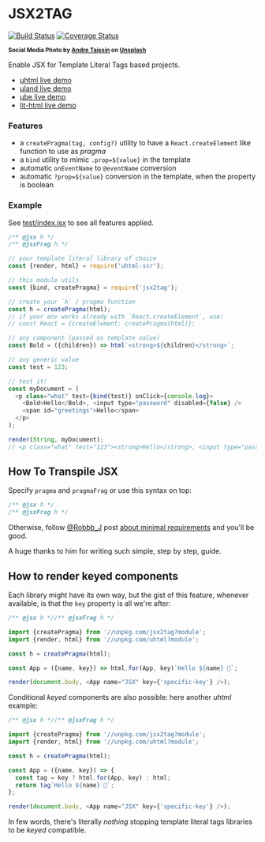 # JSX2TAG

[![Build Status](https://travis-ci.com/WebReflection/jsx2tag.svg?branch=main)](https://travis-ci.com/WebReflection/jsx2tag) [![Coverage Status](https://coveralls.io/repos/github/WebReflection/jsx2tag/badge.svg?branch=main)](https://coveralls.io/github/WebReflection/jsx2tag?branch=main)

<sup>**Social Media Photo by [Andre Taissin](https://unsplash.com/@andretaissin) on [Unsplash](https://unsplash.com/)**</sup>


Enable JSX for Template Literal Tags based projects.

  * [µhtml live demo](https://codepen.io/WebReflection/pen/KKWxXYY?editors=0010)
  * [µland live demo](https://codepen.io/WebReflection/pen/bGqxYpZ?editors=0010)
  * [µbe live demo](https://codepen.io/WebReflection/pen/BaWqNpd?editors=0010)
  * [lit-html live demo](https://codepen.io/WebReflection/pen/abJaVzm?editors=0010)


### Features

  * a `createPragma(tag, config?)` utility to have a `React.createElement` like function to use as *pragma*
  * a `bind` utility to mimic `.prop=${value}` in the template
  * automatic `onEventName` to `@eventName` conversion
  * automatic `?prop=${value}` conversion in the template, when the property is boolean


### Example

See [test/index.jsx](./test/index.jsx) to see all features applied.

```js
/** @jsx h */
/** @jsxFrag h */

// your template literal library of choice
const {render, html} = require('uhtml-ssr');

// this module utils
const {bind, createPragma} = require('jsx2tag');

// create your `h` / pragma function
const h = createPragma(html);
// if your env works already with `React.createElement`, use:
// const React = {createElement: createPragma(html)};

// any component (passed as template value)
const Bold = ({children}) => html`<strong>${children}</strong>`;

// any generic value
const test = 123;

// test it!
const myDocument = (
  <p class="what" test={bind(test)} onClick={console.log}>
    <Bold>Hello</Bold>, <input type="password" disabled={false} />
    <span id="greetings">Hello</span>
  </p>
);

render(String, myDocument);
// <p class="what" test="123"><strong>Hello</strong>, <input type="password"><span id="greetings">Hello</span></p>
```

## How To Transpile JSX

Specify `pragma` and `pragmaFrag` or use this syntax on top:

```js
/** @jsx h */
/** @jsxFrag h */
```

Otherwise, follow [@Robbb_J](https://twitter.com/Robbb_J) post [about minimal requirements](https://blog.r0b.io/post/using-jsx-without-react/) and you'll be good.

A huge thanks to him for writing such simple, step by step, guide.

## How to render keyed components

Each library might have its own way, but the gist of this feature, whenever available, is that the `key` property is all we're after:

```js
/** @jsx h *//** @jsxFrag h */

import {createPragma} from '//unpkg.com/jsx2tag?module';
import {render, html} from '//unpkg.com/uhtml?module';

const h = createPragma(html);

const App = ({name, key}) => html.for(App, key)`Hello ${name} 👋`;

render(document.body, <App name="JSX" key={'specific-key'} />);
```

Conditional *keyed* components are also possible: here another *uhtml* example:

```js
/** @jsx h *//** @jsxFrag h */

import {createPragma} from '//unpkg.com/jsx2tag?module';
import {render, html} from '//unpkg.com/uhtml?module';

const h = createPragma(html);

const App = ({name, key}) => {
  const tag = key ? html.for(App, key) : html;
  return tag`Hello ${name} 👋`;
};

render(document.body, <App name="JSX" key={'specific-key'} />);
```

In few words, there's literally *nothing* stopping template literal tags libraries to be *keyed* compatible.
